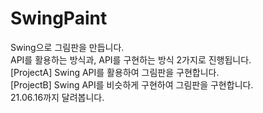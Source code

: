 # SwingPaint
Swing으로 그림판을 만듭니다.  
API를 활용하는 방식과, API를 구현하는 방식 2가지로 진행됩니다.  
[ProjectA] Swing API를 활용하여 그림판을 구현합니다.  
[ProjectB] Swing API를 비슷하게 구현하여 그림판을 구현합니다.  
21.06.16까지 달려봅니다.  
